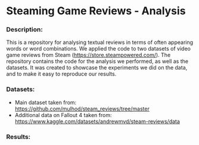 # Steaming Game Reviews - Analysis

### Description:
This is a repository for analysing textual reviews in terms of often appearing words or word combinations. We applied the code to two datasets of video game reviews from Steam (https://store.steampowered.com/).
The repository contains the code for the analysis we performed, as well as the datasets. It was created to showcase the experiments we did on the data, and to make it easy to reproduce our results.

### Datasets:
- Main dataset taken from: https://github.com/mulhod/steam_reviews/tree/master
- Additional data on Fallout 4 taken from: https://www.kaggle.com/datasets/andrewmvd/steam-reviews/data

### Results:
